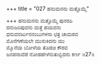 +++
title = "027 ಹನುಮನನು ಮತ್ತೊಮ್ಮೆ"

+++
ಹನುಮನನು ಮತ್ತೊಮ್ಮೆ ಪುನರಪಿ   
ದನುಜರಿಪುವನು ಮತ್ತೆ ಹಯವನು   
ಧನುವನರ್ಜುನನಂಬುಗಳನಾ ಛತ್ರ ಚಾಮರವ   
ಮೊನೆಗಣೆಯಲೇ ಮುಸುಕಿದನು ಮು   
ಮ್ಮೊನೆಯ ಬೋಳೆಯ ತೊಡಚಿ ಕೌರವ   
ಜನಪನಾವೆಡೆ ನೋಡಹೇಳೆನುತುಬ್ಬಿದನು ಕರ್ಣ     ॥27॥